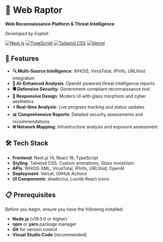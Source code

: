 # 🦅 Web Raptor

  **Web Reconnaissance Platform & Threat Intelligence**
  
  *Developed by Exploit*
  
  [![Next.js](https://img.shields.io/badge/Next.js-14-black?style=for-the-badge&logo=next.js)](https://nextjs.org/)
  [![TypeScript](https://img.shields.io/badge/TypeScript-5-blue?style=for-the-badge&logo=typescript)](https://www.typescriptlang.org/)
  [![Tailwind CSS](https://img.shields.io/badge/Tailwind-3-38B2AC?style=for-the-badge&logo=tailwind-css)](https://tailwindcss.com/)
  [![Vercel](https://img.shields.io/badge/Vercel-Deploy-black?style=for-the-badge&logo=vercel)](https://vercel.com/)
</div>

## 🚀 Features

- **🔍 Multi-Source Intelligence**: WHOIS, VirusTotal, IPInfo, URLVoid integration
- **🤖 AI-Enhanced Analysis**: OpenAI-powered threat intelligence reports
- **🛡️ Defensive Security**: Government-compliant reconnaissance tool
- **📱 Responsive Design**: Modern UI with glass morphism and cyber aesthetics
- **⚡ Real-time Analysis**: Live progress tracking and status updates
- **📊 Comprehensive Reports**: Detailed security assessments and recommendations
- **🌐 Network Mapping**: Infrastructure analysis and exposure assessment

## 🛠️ Tech Stack

- **Frontend**: Next.js 14, React 18, TypeScript
- **Styling**: Tailwind CSS, Custom animations, Glass morphism
- **APIs**: WHOIS XML, VirusTotal, IPInfo, URLVoid, OpenAI
- **Deployment**: Vercel, GitHub Actions
- **UI Components**: shadcn/ui, Lucide React icons

## 📋 Prerequisites

Before you begin, ensure you have the following installed:

- **Node.js** (v18.0.0 or higher)
- **npm** or **yarn** package manager
- **Git** for version control
- **Visual Studio Code** (recommended)

